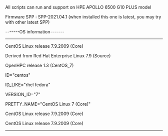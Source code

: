 All scripts can run and support on HPE APOLLO 6500 G10 PLUS model

Firmware SPP : SPP-2021.04.1  (when installed this one is latest, you may try with other latest SPP)

-------OS information-------

-----------------------------------------------------

CentOS Linux release 7.9.2009 (Core)

Derived from Red Hat Enterprise Linux 7.9 (Source)

OpenHPC release 1.3 (CentOS_7)

ID="centos"

ID_LIKE="rhel fedora"

VERSION_ID="7"

PRETTY_NAME="CentOS Linux 7 (Core)"

CentOS Linux release 7.9.2009 (Core)

CentOS Linux release 7.9.2009 (Core)

-----------------------------------------------------
